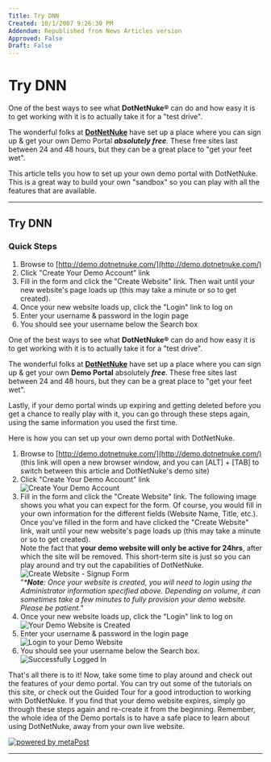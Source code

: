```yaml
---
Title: Try DNN
Created: 10/1/2007 9:26:30 PM
Addendum: Republished from News Articles version
Approved: False
Draft: False
---
```

# Try DNN


One of the best ways to see what **DotNetNuke®** can do and how easy it is to get working with it is to actually take it for a "test drive".



The wonderful folks at **[DotNetNuke](http://www.DotNetNuke.com)** have set up a place where you can sign up & get your own Demo Portal ***absolutely free***. These free sites last between 24 and 48 hours, but they can be a great place to "get your feet wet".



This article tells you how to set up your own demo portal with DotNetNuke. This is a great way to build your own "sandbox" so you can play with all the features that are available.


---

## Try DNN

### Quick Steps

1. Browse to [http://demo.dotnetnuke.com/](http://demo.dotnetnuke.com/)
2. Click "Create Your Demo Account" link
3. Fill in the form and click the "Create Website" link. Then wait until your new website's page loads up (this may take a minute or so to get created).
4. Once your new website loads up, click the "Login" link to log on
5. Enter your username & password in the login page
6. You should see your username below the Search box


One of the best ways to see what **DotNetNuke®** can do and how easy it is to get working with it is to actually take it for a "test drive".



The wonderful folks at **[DotNetNuke](http://www.DotNetNuke.com)** have set up a place where you can sign up & get your own **Demo Portal** absolutely ***free***. These free sites last between 24 and 48 hours, but they can be a great place to "get your feet wet".



Lastly, if your demo portal winds up expiring and getting deleted before you get a chance to really play with it, you can go through these steps again, using the same information you used the first time.



Here is how you can set up your own demo portal with DotNetNuke.


1. Browse to [http://demo.dotnetnuke.com/](http://demo.dotnetnuke.com/) (this link will open a new browser window, and you can [ALT] + [TAB] to switch between this article and DotNetNuke's demo site)
2. Click "Create Your Demo Account" link       
![Create Your Demo Account](/Portals/_TryDNN/Articles/Try_DNN/A-B.png)
3. Fill in the form and click the "Create Website" link. The following image shows you what you can expect for the form. Of course, you would fill in your own information for the different fields (Website Name, Title, etc.). Once you've filled in the form and have clicked the "Create Website" link, wait until your new website's page loads up (this may take a minute or so to get created).       
Note the fact that **your demo website will only be active for 24hrs**, after which the site will be removed. This short-term site is just so you can play around and try out the capabilities of DotNetNuke.        
![Create Website - Signup Form](/Portals/_TryDNN/Articles/Try_DNN/C.png)  
"*\***Note**: Once your website is created, you will need to login using the Administrator information specified above. Depending on volume, it can sometimes take a few minutes to fully provision your demo website. Please be patient.*"
4. Once your new website loads up, click the "Login" link to log on       
![Your Demo Website is Created](/Portals/_TryDNN/Articles/Try_DNN/D.png)
5. Enter your username & password in the login page       
![Login to your Demo Website](/Portals/_TryDNN/Articles/Try_DNN/E.png)
6. You should see your username below the Search box.       
![Successfully Logged In](/Portals/_TryDNN/Articles/Try_DNN/F.png)



That's all there is to it! Now, take some time to play around and check out the features of your demo portal. You can try out some of the tutorials on this site, or check out the Guided Tour for a good introduction to working with DotNetNuke. If you find that your demo website expires, simply go through these steps again and re-create it from the beginning. Remember, the whole idea of the Demo portals is to have a safe place to learn about using DotNetNuke, away from your own live website.


[![powered by metaPost](/DesktopModules/itcMetaPost/images/m.gif)](http://www.itcrossing.com/)<script src="/DesktopModules/itcMetaPost/js/mg.js" type="text/javascript"></script>


---

